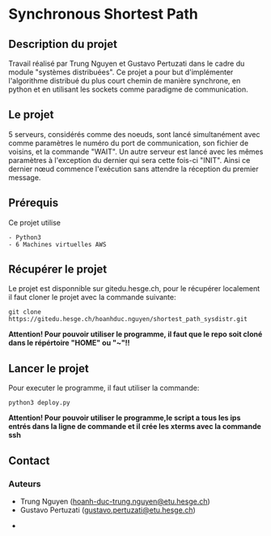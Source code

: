 # Synchronous Shortest Path
## Description du projet

Travail réalisé par Trung Nguyen et Gustavo Pertuzati dans le cadre du module "systèmes distribuées". Ce projet a pour but d'implémenter l'algorithme distribué du plus court chemin de manière synchrone, en python et en utilisant les sockets comme paradigme de communication. 

## Le projet
5 serveurs, considérés comme des noeuds, sont lancé simultanément avec comme paramètres le numéro du port de communication, son fichier de voisins, et la commande "WAIT". Un autre serveur est lancé avec les mêmes paramètres à l'exception du dernier qui sera cette fois-ci "INIT". Ainsi ce dernier nœud commence l'exécution sans attendre la réception du premier message.

## Prérequis 
Ce projet utilise
```
- Python3
- 6 Machines virtuelles AWS
```

## Récupérer le projet
Le projet est disponnible sur gitedu.hesge.ch, pour le récupérer localement il faut cloner le projet avec la commande suivante:
```
git clone https://gitedu.hesge.ch/hoanhduc.nguyen/shortest_path_sysdistr.git
```
**Attention! Pour pouvoir utiliser le programme, il faut que le repo soit cloné dans le répértoire "HOME" ou "~"!!**

## Lancer le projet
Pour executer le programme, il faut utiliser la commande:
```
python3 deploy.py
```
**Attention! Pour pouvoir utiliser le programme,le script a tous les ips entrés dans la ligne de commande et il crée les xterms avec la commande ssh**


## Contact

### Auteurs
* Trung Nguyen (hoanh-duc-trung.nguyen@etu.hesge.ch)
* Gustavo Pertuzati (gustavo.pertuzati@etu.hesge.ch)
-